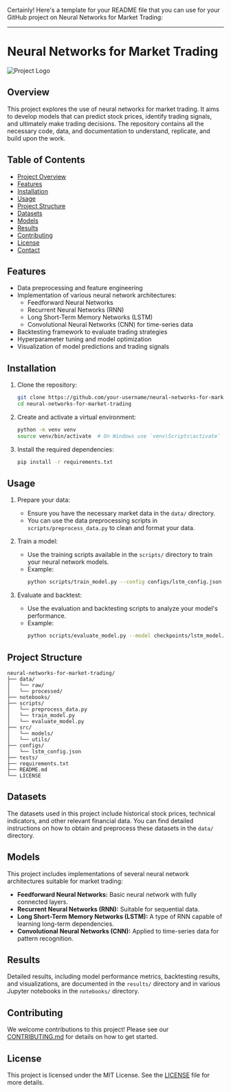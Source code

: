 Certainly! Here's a template for your README file that you can use for your GitHub project on Neural Networks for Market Trading:

---

# Neural Networks for Market Trading

![Project Logo](link-to-your-logo.png)

## Overview

This project explores the use of neural networks for market trading. It aims to develop models that can predict stock prices, identify trading signals, and ultimately make trading decisions. The repository contains all the necessary code, data, and documentation to understand, replicate, and build upon the work.

## Table of Contents

- [Project Overview](#overview)
- [Features](#features)
- [Installation](#installation)
- [Usage](#usage)
- [Project Structure](#project-structure)
- [Datasets](#datasets)
- [Models](#models)
- [Results](#results)
- [Contributing](#contributing)
- [License](#license)
- [Contact](#contact)

## Features

- Data preprocessing and feature engineering
- Implementation of various neural network architectures:
  - Feedforward Neural Networks
  - Recurrent Neural Networks (RNN)
  - Long Short-Term Memory Networks (LSTM)
  - Convolutional Neural Networks (CNN) for time-series data
- Backtesting framework to evaluate trading strategies
- Hyperparameter tuning and model optimization
- Visualization of model predictions and trading signals

## Installation

1. Clone the repository:
    ```sh
    git clone https://github.com/your-username/neural-networks-for-market-trading.git
    cd neural-networks-for-market-trading
    ```

2. Create and activate a virtual environment:
    ```sh
    python -m venv venv
    source venv/bin/activate  # On Windows use `venv\Scripts\activate`
    ```

3. Install the required dependencies:
    ```sh
    pip install -r requirements.txt
    ```

## Usage

1. Prepare your data:
   - Ensure you have the necessary market data in the `data/` directory.
   - You can use the data preprocessing scripts in `scripts/preprocess_data.py` to clean and format your data.

2. Train a model:
   - Use the training scripts available in the `scripts/` directory to train your neural network models.
   - Example:
     ```sh
     python scripts/train_model.py --config configs/lstm_config.json
     ```

3. Evaluate and backtest:
   - Use the evaluation and backtesting scripts to analyze your model's performance.
   - Example:
     ```sh
     python scripts/evaluate_model.py --model checkpoints/lstm_model.pth
     ```

## Project Structure

```
neural-networks-for-market-trading/
├── data/
│   └── raw/
│   └── processed/
├── notebooks/
├── scripts/
│   └── preprocess_data.py
│   └── train_model.py
│   └── evaluate_model.py
├── src/
│   └── models/
│   └── utils/
├── configs/
│   └── lstm_config.json
├── tests/
├── requirements.txt
├── README.md
└── LICENSE
```

## Datasets

The datasets used in this project include historical stock prices, technical indicators, and other relevant financial data. You can find detailed instructions on how to obtain and preprocess these datasets in the `data/` directory.

## Models

This project includes implementations of several neural network architectures suitable for market trading:
- **Feedforward Neural Networks:** Basic neural network with fully connected layers.
- **Recurrent Neural Networks (RNN):** Suitable for sequential data.
- **Long Short-Term Memory Networks (LSTM):** A type of RNN capable of learning long-term dependencies.
- **Convolutional Neural Networks (CNN):** Applied to time-series data for pattern recognition.

## Results

Detailed results, including model performance metrics, backtesting results, and visualizations, are documented in the `results/` directory and in various Jupyter notebooks in the `notebooks/` directory.

## Contributing

We welcome contributions to this project! Please see our [CONTRIBUTING.md](CONTRIBUTING.md) for details on how to get started.

## License

This project is licensed under the MIT License. See the [LICENSE](LICENSE) file for more details.

